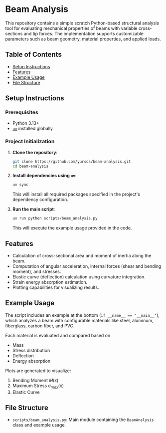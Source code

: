 # Beam Analysis

This repository contains a simple scratch Python-based structural analysis tool for evaluating mechanical properties of beams with variable cross-sections and tip forces. The implementation supports customizable parameters such as beam geometry, material properties, and applied loads.

## Table of Contents
- [Setup Instructions](#setup-instructions)
- [Features](#features)
- [Example Usage](#example-usage)
- [File Structure](#file-structure)

## Setup Instructions

### Prerequisites
- Python 3.13+
- [`uv`](https://github.com/astral-sh/uv) installed globally

### Project Initialization
1. **Clone the repository**:
   ```bash
   git clone https://github.com/yursds/beam-analysis.git
   cd beam-analysis
   ```
2. **Install dependencies using `uv`**:
   ```bash
   uv sync
   ```
   This will install all required packages specified in the project's dependency configuration.

3. **Run the main script**:
   ```bash
   uv run python scripts/beam_analysis.py
   ```
   This will execute the example usage provided in the code.

## Features
- Calculation of cross-sectional area and moment of inertia along the beam.
- Computation of angular acceleration, internal forces (shear and bending moment), and stresses.
- Elastic curve (deflection) calculation using curvature integration.
- Strain energy absorption estimation.
- Plotting capabilities for visualizing results.

## Example Usage
The script includes an example at the bottom (`if __name__ == "__main__"`), which analyzes a beam with configurable materials like steel, aluminum, fiberglass, carbon fiber, and PVC.

Each material is evaluated and compared based on:
- Mass
- Stress distribution
- Deflection
- Energy absorption

Plots are generated to visualize:
1. Bending Moment $M(x)$
2. Maximum Stress $\sigma_{max}(x)$
3. Elastic Curve

## File Structure
- `scripts/beam_analysis.py`: Main module containing the `BeamAnalysis` class and example usage.
